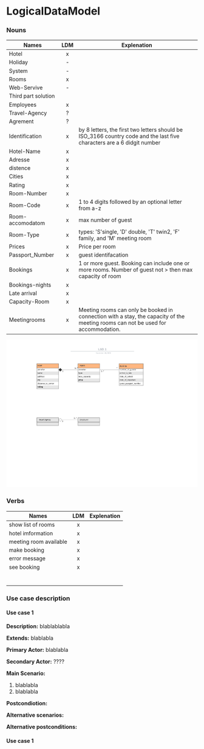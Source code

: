 # LogicalDataModel

### Nouns 
|Names |LDM   | Explenation |
|------|:----:|-------------|
|Hotel | x |             |
|Holiday|-||
|System|-||
|Rooms | x ||
|Web-Servive|-||
|Third part solution|||
|Employees| x ||
|Travel-Agency| ? ||
|Agrement| ? ||
|Identification| x  |by 8 letters, the first two letters should be ISO_3166 country code and the last five characters are a 6 didgit number|
|Hotel-Name| x ||
|Adresse| x |||
|distence| x ||
|Cities| x ||
|Rating| x ||
|Room-Number| x ||
|Room-Code| x | 1 to 4 digits followed by an optional letter from a-z|
|Room-accomodatom| x |max number of guest|
|Room-Type| x |types: 'S'single, 'D' double, 'T' twin2, 'F' family, and 'M' meeting room|
|Prices| x |Price per room|
|Passport_Number| x |guest identifacation|
|Bookings| x |1 or more guest. Booking can include one or more rooms. Number of guest not > then max capacity of room|
|Bookings-nights| x ||
|Late arrival| x ||
|Capacity-Room| x ||
|Meetingrooms| x |Meeting rooms can only be booked in connection with a stay, the capacity of the meeting rooms can not be used for accommodation.|

![](Model.png)

### Verbs

|Names    |LDM   | Explenation |
|---------|:----:|-------------|
|show list of rooms| x |
|hotel imformation| x |
|meeting room available| x |
|make booking| x |
|error message| x |
|see booking| x |
|||
|||
|||
|||
|||
|||
|||


### Use case description

#### Use case 1

**Description:** blablablabla

**Extends:** blablabla

**Primary Actor:** blablabla

**Secondary Actor:**  ????

**Main Scenario:**
1. blablabla
2. blablabla

**Postcondiotion:**

**Alternative scenarios:**

**Alternative postconditions:**

#### Use case 1

